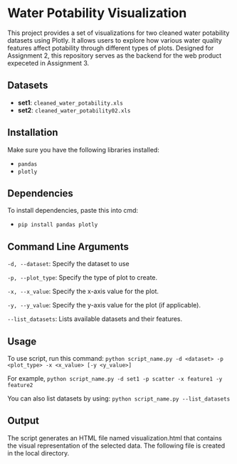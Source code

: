 # Water Potability Visualization

This project provides a set of visualizations for two cleaned water potability datasets using Plotly. It allows users to explore how various water quality features affect potability through different types of plots. Designed for Assignment 2, this repository serves as the backend for the web product expeceted in Assignment 3.

## Datasets

- **set1**: `cleaned_water_potability.xls`
- **set2**: `cleaned_water_potability02.xls`

## Installation

Make sure you have the following libraries installed:
- `pandas`
- `plotly`

## Dependencies

To install dependencies, paste this into cmd:
- `pip install pandas plotly`

## Command Line Arguments
`-d, --dataset`: Specify the dataset to use 

`-p, --plot_type`: Specify the type of plot to create.

`-x, --x_value`: Specify the x-axis value for the plot.

`-y, --y_value`: Specify the y-axis value for the plot (if applicable).

`--list_datasets`: Lists available datasets and their features.

## Usage 
To use script, run this command:
`python script_name.py -d <dataset> -p <plot_type> -x <x_value> [-y <y_value>]`

For example,
`python script_name.py -d set1 -p scatter -x feature1 -y feature2`

You can also list datasets by using:
`python script_name.py --list_datasets`

## Output
The script generates an HTML file named visualization.html that contains the visual representation of the selected data.
The following file is created in the local directory.
